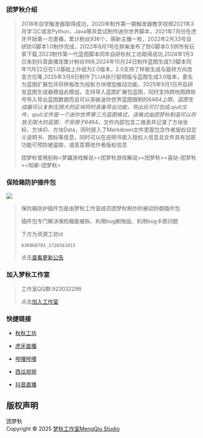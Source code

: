 ### 团梦秋介绍
 > 2018年自学触发器取得成功，2020年制作第一期触发器教学视频2021年3月学习C语言Python、Java等并尝试制作迷你世界脚本，2021年7月份在虎牙开始第一次直播，累计粉丝936个，萌新主播一枚，2022年2月33号自研防G脚本1.0制作完成，2022年8月1号在胖柴发布了防G脚本0.5供所有玩家下载,2023制作第一代蓝图脚本同年自研秋秋工坊取得成功,2024年1月3日来到抖音直播现累计粉丝968,2024年10月24日制作蓝图生成1.0脚本同年11月22日在1.0基础上升级为2.0版本，2.0支持了样板生成与旋转方向改变方位等,2025年3月8日制作了LUA执行聪明版与蓝图生成3.0版本，更名为蓝图扩展包并将样板改为投影方块增加推动功能，2025年9月1日开启研发蓝图生成器模组此模组，支持导入蓝图扩展包蓝图，同时支持跨地图跨账号导入导出蓝图数据而且可以突破迷你世界蓝图限制的64*64上限，蓝图生成器可以复制无限大的区块同时具备导出功能，导出后可打包成.qiult文件，qiult文件是一个迷你世界第三方蓝图格式，该格式由团梦秋制造可以存放无限大的蓝图，不受限于64*64，文件内部包含二维表并记录了方块坐标、方块ID、方块Data，同时嵌入了Markdown文件里面包含作者版权自定义说明书、图标等信息，同时可以在说明书嵌入授权人信息且文件具有加密功能可预防被盗取，或恶意篡改作者版权信息
 > 
 > 团梦秋曾用别称<梦飝游戏解说><团梦秋游戏解说><团梦秋><喜哒-团梦秋><知卿-团梦秋>
### 保险箱防护插件包
![](https://tuanmengqiu.cn/studio/bxxfh/img/icon.png)
> 保险箱防护插件包是由梦秋工作室成员团梦秋制作的被动防御插件包
>
> 插件包专门解决保险箱能被拆、利用bug刷物品、利用bug卡房问题
>
> 下方为资源工坊id
> ``` 资源工坊id
> 636968783_1726561015
> ```
>
> 点击[查看更新公告](https://tuanmengqiu.cn/studio/bxxfh/)

### 加入梦秋工作室
> 工作室QQ群:923032296
>
> 点击[加入工作室](https://qm.qq.com/q/NLOSp2JjeU)


### 快捷链接

- [秋秋工坊](https://www.tuanmengqiu.cn/kfz/#/)

- [虎牙直播](https://www.huya.com/27644739)

- [哔哩哔哩](https://space.bilibili.com/1447502167)

- [西瓜视频](https://www.ixigua.com/home/607360094052119)

- [抖音直播](https://www.douyin.com/user/MS4wLjABAAAAgDfLSvGUHdwY7DAQEHncV5v0JrGWEu_NdyXOqLb9JTc?from_tab_name=main)
  

## 版权声明

团梦秋  
Copyright &copy; 2025 [梦秋工作室MengQiu Studio](https://tuanmengqiu.cn/)
